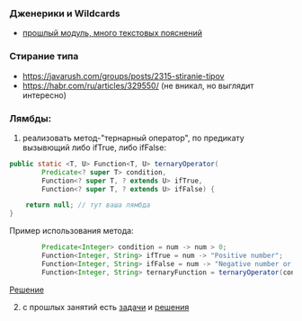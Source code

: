 ### Дженерики и Wildcards

- [прошлый модуль, много текстовых пояснений](../Generics1)

### Стирание типа
- https://javarush.com/groups/posts/2315-stiranie-tipov
- https://habr.com/ru/articles/329550/ (не вникал, но выглядит интересно)


### Лямбды:
1) реализовать метод-"тернарный оператор", по предикату вызывющий либо ifTrue, либо ifFalse:
```java
public static <T, U> Function<T, U> ternaryOperator(
        Predicate<? super T> condition,
        Function<? super T, ? extends U> ifTrue,
        Function<? super T, ? extends U> ifFalse) {

    return null; // тут ваша лямбда
}
```
Пример использования метода:
```java
        Predicate<Integer> condition = num -> num > 0;
        Function<Integer, String> ifTrue = num -> "Positive number";
        Function<Integer, String> ifFalse = num -> "Negative number or zero";
        Function<Integer, String> ternaryFunction = ternaryOperator(condition, ifTrue, ifFalse);
```
[Решение](src/HomeworkSolution.java)

2) с прошлых занятий есть [задачи](../Lambdas/README.md) и [решения](../Lambdas/src/Homework.java)
